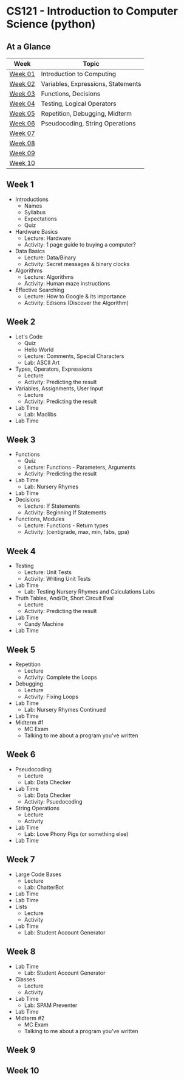 # CS121 - Introduction to Computer Science (python)

## At a Glance

| Week                | Topic
|---------------------|-----------------------------------------
| [Week 01](#week-1)  | Introduction to Computing
| [Week 02](#week-2)  | Variables, Expressions, Statements
| [Week 03](#week-3)  | Functions, Decisions
| [Week 04](#week-4)  | Testing, Logical Operators
| [Week 05](#week-5)  | Repetition, Debugging, Midterm
| [Week 06](#week-6)  | Pseudocoding, String Operations
| [Week 07](#week-7)  |
| [Week 08](#week-8)  |
| [Week 09](#week-9)  |
| [Week 10](#week-10) |

## Week 1
- Introductions
  + Names
  + Syllabus
  + Expectations
  + Quiz
- Hardware Basics
  + Lecture: Hardware
  + Activity: 1 page guide to buying a computer?
- Data Basics
  + Lecture: Data/Binary
  + Activity: Secret messages & binary clocks
- Algorithms
  + Lecture: Algorithms
  + Activity: Human maze instructions
- Effective Searching
  + Lecture: How to Google & its importance
  + Activity: Edisons (Discover the Algorithm)

## Week 2
- Let's Code
  + Quiz
  + Hello World
  + Lecture: Comments, Special Characters
  + Lab: ASCII Art
- Types, Operators, Expressions
  + Lecture
  + Activity: Predicting the result
- Variables, Assignments, User Input
  + Lecture
  + Activity: Predicting the result
- Lab Time
  + Lab: Madlibs
- Lab Time

## Week 3
- Functions
  + Quiz
  + Lecture: Functions - Parameters, Arguments
  + Activity: Predicting the result
- Lab Time
  + Lab: Nursery Rhymes
- Lab Time
- Decisions
  + Lecture: If Statements
  + Activity: Beginning If Statements
- Functions, Modules
  + Lecture: Functions - Return types
  + Activity: (centigrade, max, min, fabs, gpa)

## Week 4
- Testing
  + Lecture: Unit Tests
  + Activity: Writing Unit Tests
- Lab Time
  + Lab: Testing Nursery Rhymes and Calculations Labs
- Truth Tables, And/Or, Short Circuit Eval
  + Lecture
  + Activity: Predicting the result
- Lab Time
  + Candy Machine
- Lab Time

## Week 5
- Repetition
  + Lecture
  + Activity: Complete the Loops
- Debugging
  + Lecture
  + Activity: Fixing Loops
- Lab Time
  + Lab: Nursery Rhymes Continued
- Lab Time
- Midterm \#1
  + MC Exam
  + Talking to me about a program you've written

## Week 6
- Pseudocoding
  + Lecture
  + Lab: Data Checker
- Lab Time
  + Lab: Data Checker
  + Activity: Psuedocoding
- String Operations
  + Lecture
  + Activity
- Lab Time
  + Lab: Love Phony Pigs (or something else)
- Lab Time

## Week 7
- Large Code Bases
  + Lecture
  + Lab: ChatterBot
- Lab Time
- Lab Time
- Lists
  + Lecture
  + Activity
- Lab Time
  + Lab: Student Account Generator

## Week 8
- Lab Time
  + Lab: Student Account Generator
- Classes
  + Lecture
  + Activity
- Lab Time
  + Lab: SPAM Preventer
- Lab Time
- Midterm \#2
  + MC Exam
  + Talking to me about a program you've written

## Week 9

## Week 10
